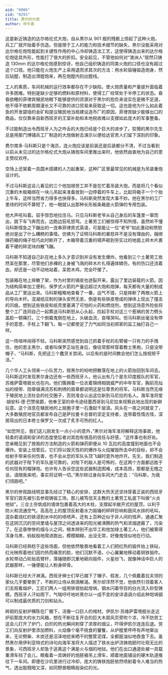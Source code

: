 ```yaml
---
aid: "0006"
zid: "0291"
title: 黑尔的大炮
author: 吹牛者
---
```


这是新近铸造的达尔格伦式大炮，自从黑尔从 901 舰的残骸上捞起了这种火炮，兵工厂就开始着手仿造。但是限于工人的能力和技术细节的缺失，黑尔没能采用对达尔格伦炮性能起到关键性作用的中心冷却铸造法工艺，这使得铸造出来的达尔格伦炮徒具外形，性能打了很大的折扣。安全起见，不管他如何对“澳洲人”居然只铸造 130mm 的达尔格伦炮感到惊讶，他自己组织铸造的同类火炮的口径也没有超过这个口径。他只能在火炮生产上采用退而求其次的方法：用水轮锻锤锻造炮身，然后钻膛，制造出滑膛炮来，再在炮膛内刻出膛线。

工人的素质，车间机械的运行效率都存在不少缺陷，使火炮质量和产量提升面临着许多困难。特别是缺少足够的燃料和原材料，使得工厂经常处于半停工的状态。昏昏欲睡的菲律宾殖民地眼下能够提供的资源对于黑尔的抱负来说实在是微不足道，他不得不依赖周期漫长又不可靠的进口贸易来获取这一切。这也是他为什么如此着急的开发碧瑶的金矿和提议殖民地当局建设造币厂的原因，菲律宾缺少能够出口的商品，仅仅靠来自新西班牙的王室补助和本地税收难以支撑如此庞大的军事整备。

不过能制造出令西班牙人为之咋舌的大炮已经是个巨大的进步了。狡猾的黑尔先生总是用那门博铺兵工厂制造的大炮做射击演示以便给达官贵人们留下深刻的印象。

费尔南多·马科斯只是个海员，连火炮应该是前装还是后装都分不清，不过当看到以前从未见过的达尔格伦式大炮从铸炮车间里推出来时，他依然由衷地为自己的恩主赞叹欢呼。

空场上还架着一具圆木搭建的人力起重架，这种厂区里最常见的机械是为吊装重炮设计的。

不过马科斯这会儿看见的三个他加禄劳工并不是在忙着吊装大炮，而是将几个看似沉重的木板箱绑在一块儿吊起来准备放到一边停着的牛车上，比起将箱子一个个抬上牛车，这样当然省力得多也快得多。马科斯突然发现大事不妙。他在黑尔的工厂里待的时间不算短了，他一眼就认出那种长形板条箱是火箭弹的专用包装。

他大声吼叫着。驭手惊恐地拉住马。只见马科斯老爷从自己身后的车篷里一窜而出，跳下车飞奔而去，边跑边狂吼怒骂。土著劳工们被惊得不知所措，虽然听不懂马科斯情急之下蹦出的一连串菲律宾式英语，可是能让一位“老爷”如此激动和愤怒绝对是出了什么糟糕的事情。仿佛为了证明马科斯的暴怒并不是没有理由的，捆绑弹药箱的绳子恰巧此时断开了，木箱带着沉重的啸声砸到夯实过的地面上碎木片裹着干硬的碎泥块四散飞蹦。

马科斯不知道自己趴在地上多久才意识到并没有发生爆炸。他看到三个土著劳工依然呆在那里，尽管他们赤裸的上身被飞溅的碎木片扎得遍体鳞伤，有的伤口还流着血，却还是一动不动地站着，呆若木鸡，完全吓傻了。

包装箱在地上摔散了架，作为衬里的锡皮也迸裂开来，露出了里边装载的火箭。因为结构简单加工便利，保罗式火箭的产量远超过大炮和炮弹，每天都有大量的制成品从工厂里运出来。马科斯粗略地查看了一番，运气不错，只是摔断了两根火箭上的导向木杆。混凝纸压制的弹头安然无恙，倒是有些铁皮卷成的弹体上现出了撞击的凹痕。想到这些铁皮和纸壳里塞满了可怕的火药和燃烧剂，想到这场意外险些将整个工厂连同自己一起葬送马科斯怒从心头起，捡起手杖对这三个惹祸的苦力劈头盖脸一顿痛打。三个倒霉鬼倒在地上，头破血流，哀嚎哭叫。但马科斯丝毫没有停手的意思，手杖上下翻飞，每一记都使足了力气如同当初郑家的监工抽打自己一样。

这一阵喧哗闹得不轻。马科斯突然感觉到自己抓着手杖的右臂被一只有力的手拽住，他的恩主黑尔，或者叫保罗正站在身后，像往常那样穿着教士黑袍，只是没带帽子，“马科斯，先把这三个蠢货关禁闭。以后有的是时间教会他们怎么按规矩干活。”

几个华人工头领来一小队苦力，按黑尔的吩咐把散落在地上的火箭抬回到车间去。马科斯这时发现黑尔身边还有一些西班牙人，他认出有几个是东印度舰队的军官，苏维萨雷塔舰长也在内。他们簇拥着一位衣着锦绣相貌威严的中年军官，胸前亮灿灿的绶带、勋章缀满流苏和刺绣的肩章都说明这是位尊贵的将军。马科斯当然无缘于殖民地上流社会的社交圈子，否则准会认出这位新到马尼拉的名人。海军准将堂·胡安科·德·巴赞侯爵，他奉王室的命令途经墨西哥到马尼拉来视察此地出现的新鲜玩意。这个消息在殖民地的上层圈子里一石激起千层浪。风头在一夜之间就变了，大多数殖民地官员都宣布自己是萨拉曼卡总督的坚定支持者，连带着性情古怪，深居简出的日本修士保罗又一次成了炙手可热的红人。

“如您所见，我们这儿刚发生一点小小的意外，”黑尔对海军准将解释这场事故，他轻柔的语调和安详的态度使后者对其抱有很高的信任与好感，“这件事也有好处。您亲眼见到了按我的方法制造的火箭和弹药即便从 10 瓦拉的高度撞到地面也不会爆炸。安装上信管后，它们将以毁灭性的的爆炸与火焰摧毁所击中的目标，却不会给射手带来任何伤害，也不会从您的军队头顶飞越时意外地炸开。先生，我们制造的武器对于陛下的军队是可靠的，对陛下的敌人是可怖的，在这两个方面都远胜于任何现有的榴弹炮。也许有人告诉您这些武器制造困难，成本高昂，那都是无稽之谈，请随我来吧，事实将证明一切。”黑尔转过身向车间大门走去：“马科斯，为我们领路吧。”

黑尔的参观路线明显事先经过了精心的安排，这群大热天还坚持穿着正装的西班牙军官们首先被引去参观铸锻工场，那儿被笃信天主教的土著劳工私底下叫做“火炎地狱”。三合土夯筑成的墙体包裹着高大的木柱，支撑起半敞开式的屋顶，以利于防火和流通空气。高高在上的屋顶反射着水力锻锤的砰砰巨响和鼓风水排的吼叫，混杂着烧红的铁浸到水中的的啧啧声，还有上百种近似于非人间的怪声，通通汇聚在这阴沉沉的空间里墙与屋顶之间透进来的阳光被沸腾的热气和浓烟遮蔽了，污染了。在这昏惨惨的烟与火之间，根本辨别不出华工和他加禄土著工人，他们被熏得浑身乌黑，蚂蚁般地爬进跑出，模模糊糊，出没无常，好像鬼怪似地在行动。

马科斯已经熟稔于这些场面，但他依然敬畏地看着工人们把红热的锻件抬上铁砧，红光映照着他们因灼热而痛苦的脸，他们沉默不语，小心翼翼地移动着铜铁锻件。水轮带动凸轮抬高臂杆，落锤随即沉重地砸向锻件，火星纷飞，就像神话中巨人的武器那样，一锤便能让人粉身碎骨。

马科斯已经大汗淋漓。西班牙绅士们早已摘下了帽子、假发，几个佩戴着拉夫领的家伙几乎要晕倒了，不断的让侍从倒酒解渴。黑尔却浑然不觉，他依然引领着客人们去观看熔炉，工匠们两人一组用铁钳抬起坩埚，钢水闪着夺目的白光流入砂型铸模。西班牙人汗如雨下，气喘吁吁地听黑尔以一成不变的安详语调介绍此种坩埚钢可以制成最优质的刀剑和钻头。

砖砌的反射炉横陈在厂棚下，活像一口巨人的棺材。伊凯尔·苏维萨雷塔舰长走近炉前那庞大的水力风箱，想在不断往复开合的巨大木扇风页旁吹个凉，冷不防劳工这会儿打开了炉门，白炽的热光瞬间刺穿了浓厚的烟尘，吓得伊凯尔连连后退。劳工们向反射炉里添加燃料，火焰像个毫不挑食的饕餮，从炉膛里呼呼有声地窜出来，无论劈柴、木炭还是沼泽地挖来晒干的整筐泥煤，全都舐油似地吞食下去。虽然黑尔用伊利亚特式的诗句向海军准将大人描述了铁水出炉浇铸炮胚时壮观无比的景象，可西班牙人却急于逃离这个满是火与烟的地狱。他们在出口通道处被一具载重滑车挡了会儿，眼看着一具铸好的炮胚被吊上滑车，顺着地面铺设的硬木轨道推往下一车间。即便在沙坑里进行过冷却，庞大的铸铁炮胚依然喷射着令人难当的热气，透出股既暗又深，如同野兽眼睛般染红的光。
